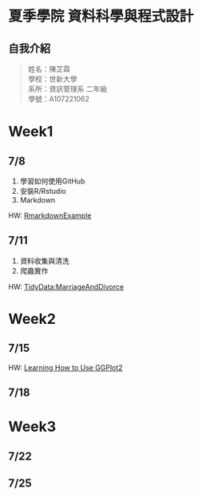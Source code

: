 # 夏季學院 資料科學與程式設計
## 自我介紹
> 姓名：陳芷霖 <br />
> 學校：世新大學 <br />
> 系所：資訊管理系 二年級 <br />
> 學號：A107221062 <br />

# Week1 
## 7/8
1. 學習如何使用GitHub <br />
2. 安裝R/Rstudio<br />
3. Markdown<br />

HW:
[RmarkdownExample](https://anniechen1226.github.io/RClassRepository/Week1/RMarkdownExample.html)
## 7/11
1. 資料收集與清洗<br />
2. 爬蟲實作<br />

HW:
[TidyData:MarriageAndDivorce](https://anniechen1226.github.io/RClassRepository/Week1/MarriageAndDivorce.html)
# Week2
## 7/15
HW:
[Learning How to Use GGPlot2](https://anniechen1226.github.io/RClassRepository/Week2/20190715/MarriageAndDivorce.html)
## 7/18
# Week3
## 7/22
## 7/25


